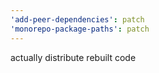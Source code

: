 ```yaml
---
'add-peer-dependencies': patch
'monorepo-package-paths': patch
---
```


actually distribute rebuilt code
